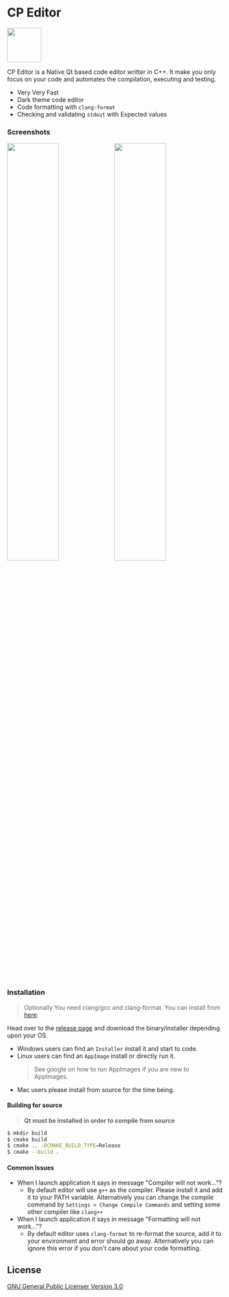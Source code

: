 # CP Editor

<img src=https://i.imgur.com/k9BdVwZ.png height="80" width="80">


CP Editor is a Native Qt based code editor writter in C++. It make you only focus on your code and automates the compilation, executing and testing.

  - Very Very Fast 
  - Dark theme code editor
  - Code formatting with `clang-format`
  - Checking and validating `stdout` with Expected values


### Screenshots
<img src=https://i.imgur.com/ACTrdoW.jpg width="49%" height="50%"> <img src=https://i.imgur.com/VlZ5vW2.jpg width="49%" height="50%"> 

### Installation
> Optionally You need clang/gcc and clang-format. You can install from [here](http://releases.llvm.org/download.html#9.0.0).

Head over to the [release page](https://github.com/coder3101/cp-editor2/releases) and download the binary/installer depending upon your OS.
- Windows users can find an `Installer` install it and start to code.
- Linux users can find an `AppImage` install or directly run it. 
  >See google on how to run AppImages if you are new to AppImages.
- Mac users please install from source for the time being.
 
#### Building for source
> **Qt must be installed in order to compile from source**

```sh
$ mkdir build
$ cmake build
$ cmake .. -DCMAKE_BUILD_TYPE=Release
$ cmake --build .
```

#### Common Issues
- When I launch application it says in message "Compiler will not work..."?
    - By default editor will use `g++` as the compiler. Please install it and add it to your PATH variable. Alternatively you can change the compile command by `Settings > Change Compile Commands` and setting some other compiler like `clang++`
- When I launch application it says in message "Formatting will not work..."?
   - By default editor uses `clang-format` to re-format the source, add it to your environment and error should go away. Alternatively you can ignore this error if you don't care about your code formatting.



License
----

[GNU General Public Licenser Version 3.0](https://github.com/coder3101/cp-editor2/blob/master/LICENSE)
